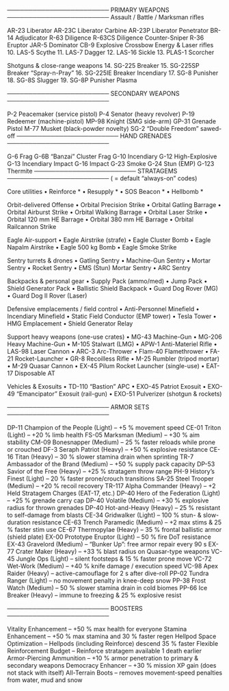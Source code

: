 ──────────────────────── PRIMARY WEAPONS ──────────────────────── Assault / Battle / Marksman rifles

AR-23 Liberator
AR-23C Liberator Carbine
AR-23P Liberator Penetrator
BR-14 Adjudicator
R-63 Diligence
R-63CS Diligence Counter-Sniper
R-36 Eruptor
JAR-5 Dominator
CB-9 Explosive Crossbow
Energy & Laser rifles
10. LAS-5 Scythe
11. LAS-7 Dagger
12. LAS-16 Sickle
13. PLAS-1 Scorcher

Shotguns & close-range weapons
14. SG-225 Breaker
15. SG-225SP Breaker “Spray-n-Pray”
16. SG-225IE Breaker Incendiary
17. SG-8 Punisher
18. SG-8S Slugger
19. SG-8P Punisher Plasma

──────────────────────── SECONDARY WEAPONS ────────────────────────

P-2 Peacemaker (service pistol)
P-4 Senator (heavy revolver)
P-19 Redeemer (machine-pistol)
MP-98 Knight (SMG side-arm)
GP-31 Grenade Pistol
M-77 Musket (black-powder novelty)
SG-2 “Double Freedom” sawed-off
──────────────────────── HAND GRENADES ────────────────────────

G-6 Frag
G-6B “Banzai” Cluster Frag
G-10 Incendiary
G-12 High-Explosive
G-13 Incendiary Impact
G-16 Impact
G-23 Smoke
G-24 Stun (EMP)
G-123 Thermite
──────────────────────── STRATAGEMS ──────────────────────── ( = default “always-on” codes)

Core utilities
• Reinforce *
• Resupply *
• SOS Beacon *
• Hellbomb *

Orbit-delivered Offense
• Orbital Precision Strike
• Orbital Gatling Barrage
• Orbital Airburst Strike
• Orbital Walking Barrage
• Orbital Laser Strike
• Orbital 120 mm HE Barrage
• Orbital 380 mm HE Barrage
• Orbital Railcannon Strike

Eagle Air-support
• Eagle Airstrike (strafe)
• Eagle Cluster Bomb
• Eagle Napalm Airstrike
• Eagle 500 kg Bomb
• Eagle Smoke Strike

Sentry turrets & drones
• Gatling Sentry
• Machine-Gun Sentry
• Mortar Sentry
• Rocket Sentry
• EMS (Stun) Mortar Sentry
• ARC Sentry

Backpacks & personal gear
• Supply Pack (ammo/med)
• Jump Pack
• Shield Generator Pack
• Ballistic Shield Backpack
• Guard Dog Rover (MG)
• Guard Dog II Rover (Laser)

Defensive emplacements / field control
• Anti-Personnel Minefield
• Incendiary Minefield
• Static Field Conductor (EMP tower)
• Tesla Tower
• HMG Emplacement
• Shield Generator Relay

Support heavy weapons (one-use crates)
• MG-43 Machine-Gun
• MG-206 Heavy Machine-Gun
• M-105 Stalwart (LMG)
• APW-1 Anti-Materiel Rifle
• LAS-98 Laser Cannon
• ARC-3 Arc-Thrower
• Flam-40 Flamethrower
• FA-21 Rocket-Launcher
• GR-8 Recoilless Rifle
• M-25 Rumbler (tripod mortar)
• M-29 Quasar Cannon
• EX-45 Pilum Rocket Launcher (single-use)
• EAT-17 Disposable AT

Vehicles & Exosuits
• TD-110 “Bastion” APC
• EXO-45 Patriot Exosuit
• EXO-49 “Emancipator” Exosuit (rail-gun)
• EXO-51 Pulverizer (shotgun & rockets)

──────────────────────── ARMOR SETS ──────────────────────── 

DP-11 Champion of the People (Light) – +5 % movement speed
CE-01 Triton (Light) – +20 % limb health
FS-05 Marksman (Medium) – +30 % aim stability
CM-09 Bonesnapper (Medium) – 25 % faster reloads while prone or crouched
DF-3 Seraph Patriot (Heavy) – +50 % explosive resistance
CE-16 Titan (Heavy) – 30 % slower stamina drain when sprinting
TR-7 Ambassador of the Brand (Medium) – +50 % supply pack capacity
DP-53 Savior of the Free (Heavy) – +25 % stratagem throw range
PH-9 History’s Finest (Light) – 20 % faster prone/crouch transitions
SA-25 Steel Trooper (Medium) – +20 % recoil recovery
TR-117 Alpha Commander (Heavy) – +2 Held Stratagem Charges (EAT-17, etc.)
DP-40 Hero of the Federation (Light) – +25 % grenade carry cap
DP-40 Volatile (Medium) – +30 % explosive radius for thrown grenades
DP-40 Hot-and-Heavy (Heavy) – 25 % resistant to self-damage from blasts
CE-34 Gridwalker (Light) – 100 % stun- & slow-duration resistance
CE-63 Trench Paramedic (Medium) – +2 max stims & 25 % faster stim use
CE-67 Thermopylae (Heavy) – 35 % frontal ballistic armor (shield plate)
EX-00 Prototype Eruptor (Light) – 50 % fire DoT resistance
EX-43 Gravelord (Medium) – “Bunker Up”: free armor repair every 90 s
EX-77 Crater Maker (Heavy) – +33 % blast radius on Quasar-type weapons
VC-45 Jungle Ops (Light) – silent footsteps & 15 % faster prone move
VC-72 Wet-Work (Medium) – +40 % knife damage / execution speed
VC-98 Apex Raider (Heavy) – active-camouflage for 2 s after dive-roll
PP-02 Tundra Ranger (Light) – no movement penalty in knee-deep snow
PP-38 Frost Watch (Medium) – 50 % slower stamina drain in cold biomes
PP-66 Ice Breaker (Heavy) – immune to freezing & 25 % explosive resist

──────────────────────── BOOSTERS ────────────────────────

Vitality Enhancement – +50 % max health for everyone
Stamina Enhancement – +50 % max stamina and 30 % faster regen
Hellpod Space Optimization – Hellpods (including Reinforce) descend 35 % faster
Flexible Reinforcement Budget – Reinforce stratagem available 1 death earlier
Armor-Piercing Ammunition – +10 % armor penetration to primary & secondary weapons
Democracy Enhancer – +30 % mission XP gain (does not stack with itself)
All-Terrain Boots – removes movement-speed penalties from water, mud and snow